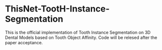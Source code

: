 # ThisNet-TootH-Instance-Segmentation
This is the official implementation of Tooth Instance Segmentation on 3D Dental Models based on Tooth Object Affinity.
Code will be relesed after the paper acceptance.
